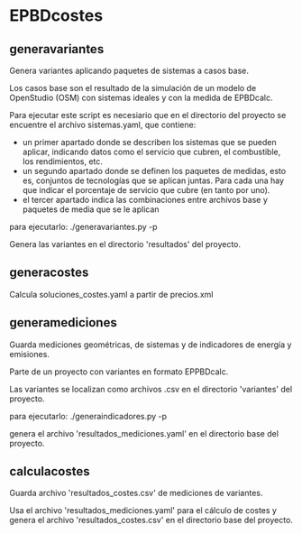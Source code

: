 EPBDcostes
==========

generavariantes
---------------

Genera variantes aplicando paquetes de sistemas a casos base.

Los casos base son el resultado de la simulación de un modelo de OpenStudio (OSM) con sistemas ideales y
con la medida de EPBDcalc.

Para ejecutar este script es necesiario que en el directorio del proyecto se encuentre el archivo sistemas.yaml, que contiene:

- un primer apartado donde se describen los sistemas que se pueden aplicar,
  indicando datos como el servicio que cubren, el combustible, los rendimientos, etc.
- un segundo apartado donde se definen los paquetes de medidas,
  esto es, conjuntos de tecnologías que se aplican juntas.
  Para cada una hay que indicar el porcentaje de servicio que cubre (en tanto por uno).
- el tercer apartado indica las combinaciones entre archivos base y paquetes de media que se le aplican

para ejecutarlo: ./generavariantes.py -p <nombre del proyecto>

Genera las variantes en el directorio 'resultados' del proyecto.

generacostes
------------

Calcula soluciones_costes.yaml a partir de precios.xml

generamediciones
----------------

Guarda mediciones geométricas, de sistemas y de indicadores de energía y emisiones.

Parte de un proyecto con variantes en formato EPPBDcalc.

Las variantes se localizan como archivos .csv en el directorio 'variantes' del proyecto.

para ejecutarlo: ./generaindicadores.py -p <nombre del proyecto>

genera el archivo 'resultados_mediciones.yaml' en el directorio base del proyecto.

calculacostes
-------------

Guarda archivo 'resultados_costes.csv' de mediciones de variantes.

Usa el archivo 'resultados_mediciones.yaml' para el cálculo de costes y genera el archivo
'resultados_costes.csv' en el directorio base del proyecto.

